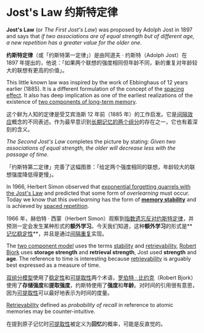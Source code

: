 # Jost's Law 约斯特定律

**Jost's Law** (or *The First Jost's Law*) was proposed by Adolph Jost in 1897 and says that *if two associations are of equal strength but of different age, a new repetition has a greater value for the older one*.

**约斯特定律**（或「约斯特第一定律」）是由阿道夫 · 约斯特（Adolph Jost）在 1897 年提出的，他说：「如果两个联想的强度相同但年龄不同，新的重复对年龄较大的联想有更高的价值」。

This little known law was inspired by the work of Ebbinghaus of 12 years earlier (1885). It is a different formulation of the concept of the [spacing effect](https://supermemo.guru/wiki/Spacing_effect). It also has deep implication as one of the earliest realizations of the existence of [two components of long-term memory](https://supermemo.guru/wiki/Two_component_model_of_memory).

这个鲜为人知的定律是受艾宾浩斯 12 年前（1885 年）的工作启发。它是[间隔效应](https://supermemo.guru/wiki/Spacing_effect)概念的不同表述。作为最早意识到[长期记忆的两个组分](https://supermemo.guru/wiki/Two_component_model_of_memory)的存在之一，它也有着深刻的含义。

*The Second Jost's Law* completes the picture by stating: *Given two associations of equal strength, the older will decrease less with the passage of time*.

「约斯特第二定律」完善了这幅图景：「给定两个强度相同的联想，年龄较大的联想强度降低得更慢」。

In 1966, Herbert Simon observed that [exponential forgetting quarrels with the Jost's Law](https://supermemo.guru/wiki/Herbert_Simon_predicted_two_component_model_of_memory) and predicted that some form of *overlearning* must occur. Today we know that this *overlearning* has the form of **[memory stability](https://supermemo.guru/wiki/Stability)** and is achieved by [spaced repetition](https://supermemo.guru/wiki/Spaced_repetition).

1966 年，赫伯特 · 西蒙（Herbert Simon）观察到[指数遗忘反对约斯特定律](https://supermemo.guru/wiki/Herbert_Simon_predicted_two_component_model_of_memory)，并预测一定会发生某种形式的**额外学习**。今天我们知道，这种**额外学习**的形式是**[记忆稳定性](https://supermemo.guru/wiki/Stability)**，并且是通过[间隔重复](https://supermemo.guru/wiki/Spaced_repetition)实现。

The [two component model](https://supermemo.guru/wiki/Two_component_model_of_memory) uses the terms [stability](https://supermemo.guru/wiki/Stability) and [retrievability](https://supermemo.guru/wiki/Retrievability), [Robert Bjork](https://supermemo.guru/wiki/Robert_Bjork) uses **storage strength** and **retrieval strength**, Jost used **strength** and **age**. The reference to time is interesting because [retrievability](https://supermemo.guru/wiki/Retrievability) is arguably best expressed as a measure of time.

[双组分模型](https://supermemo.guru/wiki/Two_component_model_of_memory)使用了[稳定性](https://supermemo.guru/wiki/Stability)和[可提取性](https://supermemo.guru/wiki/Retrievability)两个术语，[罗伯特 · 比约克](https://supermemo.guru/wiki/Robert_Bjork)（Robert Bjork）使用了**存储强度**和**提取强度**，约斯特使用了**强度**和**年龄**。对时间的引用很有意思，因为[可提取性](https://supermemo.guru/wiki/Retrievability)可以最好地表示为时间的度量。

[Retrievability](https://supermemo.guru/wiki/Retrievability) defined as *probability of recall* in reference to atomic memories may be counter-intuitive.

在提到原子记忆时[可提取性](https://supermemo.guru/wiki/Retrievability)被定义为**回忆**的概率，可能是反直觉的。
